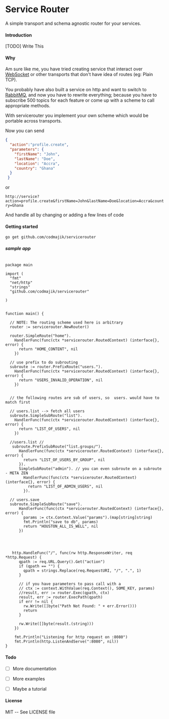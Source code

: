 # Service Router
A simple transport and schema agnostic router for your services. 

#### Introduction
[TODO] Write This

#### Why
Am sure like me, you have tried creating service that interact over [WebSocket](https://wikipedia.org/wiki/WebSocket) or other transports that don't have idea of routes (eg: Plain TCP).

You probably have also built a service on http and want to switch to [RabbitMQ](https://www.rabbitmq.com/), and now you have to rewrite everything; because you have to subscribe 500 topics for each feature or come up with a scheme to call appropriate methods.

With servicerouter you implement your own scheme which would be portable across transports.

Now you can send
```json
{
  "action":"profile.create",
  "parameters": {
    "firstName": "John",
    "lastName": "Doe",
    "location": "Accra",
    "country": "Ghana"
  }
 }
 ```

or 

`
  http://service?action=profile.create&firstName=John&lastName=Doe&location=Accra&country=Ghana
`

And handle all by changing or adding a few lines of code

#### Getting started

```shell
go get github.com/codmajik/servicerouter
```

##### sample app
```golang

package main

import (
  "fmt"
  "net/http"
  "strings"
  "github.com/codmajik/servicerouter"
  
)


function main() {

  // NOTE: The routing scheme used here is arbitrary
  router := servicerouter.NewRouter()
  
  router.SimpleRoute("home").
    HandlerFunc(func(ctx *servicerouter.RoutedContext) (interface{}, error) {
      return "HOME_CONTENT", nil
    })
    
  // use prefix to do subrouting
  subroute := router.PrefixRoute("users.").
    HandlerFunc(func(ctx *servicerouter.RoutedContext) (interface{}, error) {
      return "USERS_INVALID_OPERATION", nil
    })
    
    
  // the following routes are sub of users, so  users. would have to match first
  
  // users.list --> fetch all users
  subroute.SimpleSubRoute("list").
    HandlerFunc(func(ctx *servicerouter.RoutedContext) (interface{}, error) {
      return "LIST_OF_USERS", nil
    })
  
  //users.list //
   subroute.PrefixSubRoute("list.groups/").
      HandlerFunc(func(ctx *servicerouter.RoutedContext) (interface{}, error) {
        return "LIST_OF_USERS_BY_GROUP", nil
      }).
      SimpleSubRoute("admin"). // you can even subroute on a subroute - META ZEN
        HandlerFunc(func(ctx *servicerouter.RoutedContext) (interface{}, error) {
          return "LIST_OF_ADMIN_USERS", nil
        }).
  
  // users.save
  subroute.SimpleSubRoute("save").
      HandlerFunc(func(ctx *servicerouter.RoutedContext) (interface{}, error) {
        params := ctx.Context.Value("params").(map[string]string)
        fmt.Println("save to db", params)
        return "HOUSTON_ALL_IS_WELL", nil
      })
      
      
   
   
   http.HandleFunc("/", func(rw http.ResponseWriter, req *http.Request) {
      qpath := req.URL.Query().Get("action")
      if (qpath == "") {
        qpath = strings.Replace(req.RequestURI, "/", ".", 1)
      }
      
      // if you have parameters to pass call with a
      // ctx := context.WithValue(req.Context(), SOME_KEY, params) 
      //result, err := router.Exec(qpath, ctx)
      result, err := router.ExecPath(qpath)
      if err != nil {
        rw.Write([]byte("Path Not Found: " + err.Error()))
        return
      }

      rw.Write([]byte(result.(string)))
    })

	fmt.Println("Listening for http request on :8080")
	fmt.Println(http.ListenAndServe(":8080", nil))
}
```

#### Todo
- [ ] More documentation
- [ ] More examples
- [ ] Maybe a tutorial



#### License
MIT  -- See LICENSE file

